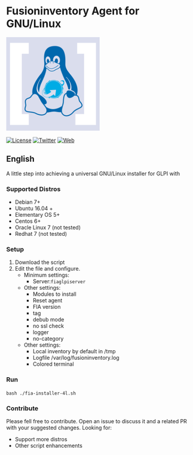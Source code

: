 # Fusioninventory Agent for GNU/Linux
<img src="https://raw.githubusercontent.com/ticgal/fia-installer-4l/master/fia-installer-4l-logo.png" alt="Fusioninventory agent Installer for GNU/Linux Logo" height="250px" width="250px" class="js-lazy-loaded">

[![License](https://img.shields.io/badge/License-GNU%20AGPLv3-blue.svg?style=flat-square)](https://github.com/ticgal/taskdrop/blob/master/LICENSE)
[![Twitter](https://img.shields.io/badge/Twitter-TICgal-blue.svg?style=flat-square)](https://twitter.com/ticgalcom)
[![Web](https://img.shields.io/badge/Web-TICgal-blue.svg?style=flat-square)](https://tic.gal/)

## English
A little step into achieving a universal GNU/Linux installer for GLPI with 

### Supported Distros

- Debian 7+
- Ubuntu 16.04 +
- Elementary OS 5+
- Centos 6+
- Oracle Linux 7 (not tested)
- Redhat 7 (not tested)

### Setup
1. Download the script
2. Edit the file and configure. 
   - Minimum settings:
     - Server:`fiaglpiserver`
   - Other settings:
     - Modules to install
     - Reset agent
     - FIA version 
     - tag
     - debub mode
     - no ssl check
     - logger
     - no-category
   - Other settings:
     - Local inventory by default in /tmp
     - Logfile /var/log/fusioninventory.log
     - Colored terminal

### Run

`bash ./fia-installer-4l.sh`

### Contribute

Please fell free to contribute. Open an issue to discuss it and a related PR with your suggested changes. Looking for:

- Support more distros
- Other script enhancements 


